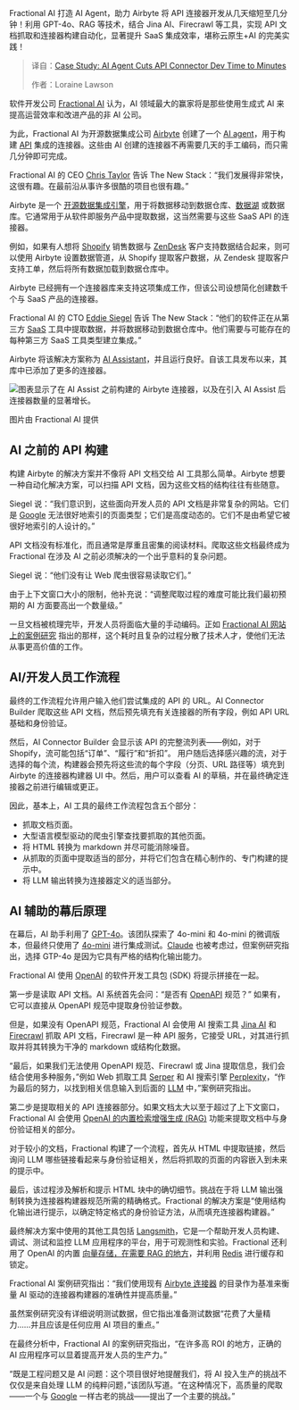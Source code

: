 <!--
title: 案例研究：AI Agent将API连接器开发时间缩短至几分钟
cover: https://cdn.thenewstack.io/media/2025/04/661937e6-ai_created_connectors.jpg
summary: Fractional AI 打造 AI Agent，助力 Airbyte 将 API 连接器开发从几天缩短至几分钟！利用 GPT-4o、RAG 等技术，结合 Jina AI、Firecrawl 等工具，实现 API 文档抓取和连接器构建自动化，显著提升 SaaS 集成效率，堪称云原生+AI 的完美实践！
-->

Fractional AI 打造 AI Agent，助力 Airbyte 将 API 连接器开发从几天缩短至几分钟！利用 GPT-4o、RAG 等技术，结合 Jina AI、Firecrawl 等工具，实现 API 文档抓取和连接器构建自动化，显著提升 SaaS 集成效率，堪称云原生+AI 的完美实践！

> 译自：[Case Study: AI Agent Cuts API Connector Dev Time to Minutes](https://thenewstack.io/case-study-ai-agent-cuts-api-connector-dev-time-to-minutes/)
> 
> 作者：Loraine Lawson

软件开发公司 [Fractional AI](https://www.fractional.ai/) 认为，AI 领域最大的赢家将是那些使用生成式 AI 来提高运营效率和改进产品的非 AI 公司。

为此，Fractional AI 为开源数据集成公司 [Airbyte](https://thenewstack.io/pyairbyte-airbytes-new-python-library-for-moving-data/) 创建了一个 [AI agent](https://thenewstack.io/ai-agents-a-comprehensive-introduction-for-developers/)，用于构建 [API](https://thenewstack.io/use-api-governance-tools-for-better-api-experiences/) 集成的连接器。这些由 AI 创建的连接器不再需要几天的手工编码，而只需几分钟即可完成。

Fractional AI 的 CEO [Chris Taylor](https://www.linkedin.com/in/taylorcd/) 告诉 The New Stack：“我们发展得非常快，这很有趣。在最前沿从事许多很酷的项目也很有趣。”

Airbyte 是一个 [开源数据集成引擎](https://github.com/airbytehq/airbyte)，用于将数据移动到数据仓库、[数据湖](https://thenewstack.io/observability-without-a-data-lake-might-no-longer-work/) 或数据库。它通常用于从软件即服务产品中提取数据，这当然需要与这些 SaaS API 的连接器。

例如，如果有人想将 [Shopify](https://thenewstack.io/recreating-shopifys-bfcm-globe-using-react-globe-gl/) 销售数据与 [ZenDesk](https://www.zendesk.com/) 客户支持数据结合起来，则可以使用 Airbyte 设置数据管道，从 Shopify 提取客户数据，从 Zendesk 提取客户支持工单，然后将所有数据加载到数据仓库中。

Airbyte 已经拥有一个连接器库来支持这项集成工作，但该公司设想简化创建数千个与 SaaS 产品的连接器。

Fractional AI 的 CTO [Eddie Siegel](https://www.linkedin.com/in/eddiesiegel/) 告诉 The New Stack：“他们的软件正在从第三方 [SaaS](https://thenewstack.io/goodbye-saas-hello-ai-agents/) 工具中提取数据，并将数据移动到数据仓库中。他们需要与可能存在的每种第三方 SaaS 工具类型建立集成。”

Airbyte 将该解决方案称为 [AI Assistant](https://airbyte.com/blog/hands-on-with-the-new-ai-assistant)，并且运行良好。自该工具发布以来，其库中已添加了更多的连接器。

![图表显示了在 AI Assist 之前构建的 Airbyte 连接器，以及在引入 AI Assist 后连接器数量的显著增长。](https://cdn.thenewstack.io/media/2025/04/0aad9a47-fractionalaiairbyteconnectors_built-1024x658.jpg)

图片由 Fractional AI 提供

## AI 之前的 API 构建

构建 Airbyte 的解决方案并不像将 API 文档交给 AI 工具那么简单。Airbyte 想要一种自动化解决方案，可以扫描 API 文档，因为这些文档的结构往往有些随意。

Siegel 说：“我们意识到，这些面向开发人员的 API 文档是非常复杂的网站。它们是 [Google](https://cloud.google.com/?utm_content=inline+mention) 无法很好地索引的页面类型；它们是高度动态的。它们不是由希望它被很好地索引的人设计的。”

API 文档没有标准化，而且通常是厚重且密集的阅读材料。爬取这些文档最终成为 Fractional 在涉及 AI 之前必须解决的一个出乎意料的复杂问题。

Siegel 说：“他们没有让 Web 爬虫很容易读取它们。”

由于上下文窗口大小的限制，他补充说：“调整爬取过程的难度可能比我们最初预期的 AI 方面要高出一个数量级。”

一旦文档被梳理完毕，开发人员将面临大量的手动编码。正如 [Fractional AI 网站上的案例研究](https://www.fractional.ai/case-study/api-integrations-in-minutes-how-fractional-ai-airbyte-10xd-the-speed-of-building-connectors) 指出的那样，这个耗时且复杂的过程分散了技术人才，使他们无法从事更高价值的工作。

## AI/开发人员工作流程

最终的工作流程允许用户输入他们尝试集成的 API 的 URL。AI Connector Builder 爬取这些 API 文档，然后预先填充有关连接器的所有字段，例如 API URL 基础和身份验证。

然后，AI Connector Builder 会显示该 API 的完整流列表——例如，对于 Shopify，流可能包括“订单”、“履行”和“折扣”。
用户随后选择感兴趣的流，对于选择的每个流，构建器会预先将这些流的每个字段（分页、URL 路径等）填充到 Airbyte 的连接器构建器 UI 中。然后，用户可以查看 AI 的草稿，并在最终确定连接器之前进行编辑或更正。

因此，基本上，AI 工具的最终工作流程包含五个部分：

- 抓取文档页面。
- 大型语言模型驱动的爬虫引擎查找要抓取的其他页面。
- 将 HTML 转换为 markdown 并尽可能消除噪音。
- 从抓取的页面中提取适当的部分，并将它们包含在精心制作的、专门构建的提示中。
- 将 LLM 输出转换为连接器定义的适当部分。

## AI 辅助的幕后原理

在幕后，AI 助手利用了 [GPT-4o](https://thenewstack.io/reviewing-code-with-gpt-4o-openais-new-omni-llm/)。该团队探索了 4o-mini 和 4o-mini 的微调版本，但最终只使用了 [4o-mini](https://thenewstack.io/openais-realtime-api-takes-a-bow/) 进行集成测试。[Claude](https://claude.ai/) 也被考虑过，但案例研究指出，选择 GTP-4o 是因为它具有严格的结构化输出能力。

Fractional AI 使用 [OpenAI](https://openai.com/) 的软件开发工具包 (SDK) 将提示拼接在一起。

第一步是读取 API 文档。AI 系统首先会问：“是否有 [OpenAPI](https://thenewstack.io/openapi-initiative-new-standards-and-a-peek-at-the-roadmap/) 规范？” 如果有，它可以直接从 OpenAPI 规范中提取身份验证参数。

但是，如果没有 OpenAPI 规范，Fractional AI 会使用 AI 搜索工具 [Jina AI](https://jina.ai/) 和 [Firecrawl](https://www.firecrawl.dev/) 抓取 API 文档，Firecrawl 是一种 API 服务，它接受 URL，对其进行抓取并将其转换为干净的 markdown 或结构化数据。

“最后，如果我们无法使用 OpenAPI 规范、Firecrawl 或 Jina 提取信息，我们会结合使用多种服务，”例如 Web 抓取工具 [Serper](https://serper.dev/) 和 AI 搜索引擎 [Perplexity](https://www.perplexity.ai/)，“作为最后的努力，以找到相关信息输入到后面的 [LLM](https://thenewstack.io/ai-agents-are-dumb-robots-calling-llms/) 中，”案例研究指出。

第二步是提取相关的 API 连接器部分。如果文档太大以至于超过了上下文窗口，Fractional AI 会使用 [OpenAI 的内置检索增强生成 (RAG)](https://thenewstack.io/openai-rag-vs-your-customized-rag-which-one-is-better/) 功能来提取文档中与身份验证相关的部分。

对于较小的文档，Fractional 构建了一个流程，首先从 HTML 中提取链接，然后询问 LLM 哪些链接看起来与身份验证相关，然后将抓取的页面的内容嵌入到未来的提示中。

最后，该过程涉及解析和提示 HTML 块中的确切细节。挑战在于将 LLM 输出强制转换为连接器构建器规范所需的精确格式。Fractional 的解决方案是“使用结构化输出进行提示，以确定特定格式的身份验证方法，从而填充连接器构建器。”

最终解决方案中使用的其他工具包括 [Langsmith](https://www.langchain.com/langsmith)，它是一个帮助开发人员构建、调试、测试和监控 LLM 应用程序的平台，用于可观测性和实验。Fractional 还利用了 OpenAI 的内置 [向量存储，在需要 RAG 的地方](https://thenewstack.io/how-to-store-embeddings-in-vector-search-and-implement-rag/)，并利用 [Redis](https://redis.com/?utm_content=inline+mention) 进行缓存和锁定。

Fractional AI 案例研究指出：“我们使用现有 [Airbyte 连接器](https://airbyte.com/connectors) 的目录作为基准来衡量 AI 驱动的连接器构建器的准确性并提高质量。”

虽然案例研究没有详细说明测试数据，但它指出准备测试数据“花费了大量精力……并且应该是任何应用 AI 项目的重点。”

在最终分析中，Fractional AI 的案例研究指出，“在许多高 ROI 的地方，正确的 AI 应用程序可以显着提高开发人员的生产力。”

“既是工程问题又是 AI 问题：这个项目很好地提醒我们，将 AI 投入生产的挑战不仅仅是来自处理 LLM 的纯粹问题，”该团队写道。“在这种情况下，高质量的爬取——一个与 [Google](https://thenewstack.io/ironwood-googles-answer-to-nvidia-in-the-ai-chip-wars/) 一样古老的挑战——提出了一个主要的挑战。”